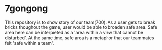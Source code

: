 # 7gongong

This repository is to show story of our team(700).
As a user gets to break bricks thoughout the game, user would be able to broaden safe area.
Safe area here can be interpreted as a 'area within a view that cannot be disturbed'.
At the same time, safe area is a metaphor that our teammates felt 'safe within a team'.
